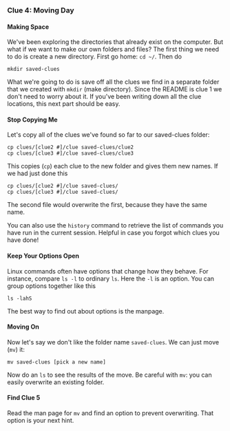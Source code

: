 ### Clue 4: Moving Day ###

#### Making Space ####

We've been exploring the directories that already exist on the computer. But
what if we want to make our own folders and files? The first thing we need to
do is create a new directory. First go home: `cd ~/`. Then do

    mkdir saved-clues

What we're going to do is save off all the clues we find in a separate folder
that we created with `mkdir` (make directory). Since the README is clue 1 we
don't need to worry about it. If you've been writing down all the clue
locations, this next part should be easy.

#### Stop Copying Me ####

Let's copy all of the clues we've found so far to our saved-clues folder:

    cp clues/[clue2 #]/clue saved-clues/clue2
    cp clues/[clue3 #]/clue saved-clues/clue3

This copies (`cp`) each clue to the new folder and gives them new names. If we
had just done this

    cp clues/[clue2 #]/clue saved-clues/
    cp clues/[clue3 #]/clue saved-clues/

The second file would overwrite the first, because they have the same name.

You can also use the `history` command to retrieve the list of commands you
have run in the current session. Helpful in case you forgot which clues you 
have done!

#### Keep Your Options Open ####

Linux commands often have options that change how they behave. For instance,
compare `ls -l` to ordinary `ls`. Here the `-l` is an option. You can group 
options together like this

    ls -lahS
    
The best way to find out about options is the manpage.

#### Moving On ####

Now let's say we don't like the folder name `saved-clues`. We can just move
(`mv`) it:

    mv saved-clues [pick a new name]

Now do an `ls` to see the results of the move. Be careful with `mv`: you can
easily overwrite an existing folder. 

#### Find Clue 5 ####

Read the man page for `mv` and find an
option to prevent overwriting. That option is your next hint.
